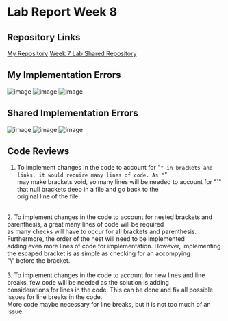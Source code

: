 # Lab Report Week 8
## Repository Links
[My Repository](https://github.com/AlexPazCS/markdown-parser)
[Week 7 Lab Shared Repository](https://github.com/FishInAZ/makrdown-parse-own)

## My Implementation Errors
![image](https://user-images.githubusercontent.com/103294574/169741563-869f9e1c-c290-4dfc-9f2d-0cc5fe03f7e0.png)
![image](https://user-images.githubusercontent.com/103294574/169741603-ce7c859c-6d39-4cf7-a1ae-b794c710ca05.png)
![image](https://user-images.githubusercontent.com/103294574/169741634-6528486c-9419-455d-b290-1fd4fff50fdc.png)

## Shared Implementation Errors
![image](https://user-images.githubusercontent.com/103294574/169741678-7445fdb2-b6ba-4987-8886-8b6d152951d3.png)
![image](https://user-images.githubusercontent.com/103294574/169741705-9f4641ce-37f9-4857-8efb-e3bec84f7e80.png)
![image](https://user-images.githubusercontent.com/103294574/169741845-53bbd97e-addf-4ebe-b26c-0451dbca1049.png)

## Code Reviews
1. To implement changes in the code to account for "`" in brackets and links, it would require many lines of code. As "`" <br>
may make brackets void, so many lines will be needed to account for "`" that null brackets deep in a file and go back to the <br>
original line of the file. <br>
<br>
2. To implement changes in the code to account for nested brackets and parenthesis, a great many lines of code will be required <br>
as many checks will have to occur for all brackets and parenthesis. Furthermore, the order of the nest will need to be implemented <br>
adding even more lines of code for implementation. However, implementing the escaped bracket is as simple as checking for an accompying <br>
"\" before the bracket. <br>
<br>
3. To implement changes in the code to account for new lines and line breaks, few code will be needed as the solution is adding <br>
considerations for lines in the code. This can be done and fix all possible issues for line breaks in the code. <br> 
More code maybe necessary for line breaks, but it is not too much of an issue. <br>
